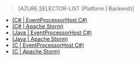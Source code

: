 > [AZURE.SELECTOR-LIST (Platform | Backend)]
- [(C# | EventProcessorHost C#)](/fr-fr/documentation/articles/service-bus-event-hubs-csharp-ephcs-getstarted/)
- [(C# | Apache Storm)](/fr-fr/documentation/articles/service-bus-event-hubs-csharp-storm-getstarted/)
- [(Java | EventProcessorHost C#)](/fr-fr/documentation/articles/service-bus-event-hubs-java-ephcs-getstarted/)
- [(Java | Apache Storm)](/fr-fr/documentation/articles/service-bus-event-hubs-java-storm-getstarted/)
- [(C | EventProcessorHost C#)](/fr-fr/documentation/articles/service-bus-event-hubs-c-ephcs-getstarted/)
- [(C | Apache Storm)](/fr-fr/documentation/articles/service-bus-event-hubs-c-storm-getstarted/)


<!--HONumber=42-->
